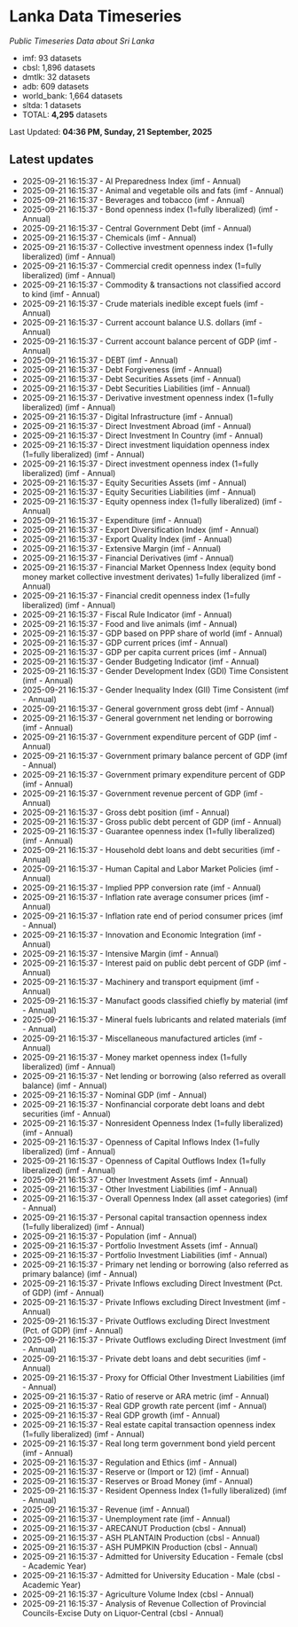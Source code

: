 # Lanka Data Timeseries
*Public Timeseries Data about Sri Lanka*

* imf: 93 datasets
* cbsl: 1,896 datasets
* dmtlk: 32 datasets
* adb: 609 datasets
* world_bank: 1,664 datasets
* sltda: 1 datasets
* TOTAL: **4,295** datasets

Last Updated: **04:36 PM, Sunday, 21 September, 2025**

## Latest updates

* 2025-09-21 16:15:37 - AI Preparedness Index (imf - Annual)
* 2025-09-21 16:15:37 - Animal and vegetable oils and fats (imf - Annual)
* 2025-09-21 16:15:37 - Beverages and tobacco (imf - Annual)
* 2025-09-21 16:15:37 - Bond openness index (1=fully liberalized) (imf - Annual)
* 2025-09-21 16:15:37 - Central Government Debt (imf - Annual)
* 2025-09-21 16:15:37 - Chemicals (imf - Annual)
* 2025-09-21 16:15:37 - Collective investment openness index (1=fully liberalized) (imf - Annual)
* 2025-09-21 16:15:37 - Commercial credit openness index (1=fully liberalized) (imf - Annual)
* 2025-09-21 16:15:37 - Commodity & transactions not classified accord to kind (imf - Annual)
* 2025-09-21 16:15:37 - Crude materials inedible except fuels (imf - Annual)
* 2025-09-21 16:15:37 - Current account balance U.S. dollars (imf - Annual)
* 2025-09-21 16:15:37 - Current account balance percent of GDP (imf - Annual)
* 2025-09-21 16:15:37 - DEBT (imf - Annual)
* 2025-09-21 16:15:37 - Debt Forgiveness (imf - Annual)
* 2025-09-21 16:15:37 - Debt Securities Assets (imf - Annual)
* 2025-09-21 16:15:37 - Debt Securities Liabilities (imf - Annual)
* 2025-09-21 16:15:37 - Derivative investment openness index (1=fully liberalized) (imf - Annual)
* 2025-09-21 16:15:37 - Digital Infrastructure (imf - Annual)
* 2025-09-21 16:15:37 - Direct Investment Abroad (imf - Annual)
* 2025-09-21 16:15:37 - Direct Investment In Country (imf - Annual)
* 2025-09-21 16:15:37 - Direct investment liquidation openness index (1=fully liberalized) (imf - Annual)
* 2025-09-21 16:15:37 - Direct investment openness index (1=fully liberalized) (imf - Annual)
* 2025-09-21 16:15:37 - Equity Securities Assets (imf - Annual)
* 2025-09-21 16:15:37 - Equity Securities Liabilities (imf - Annual)
* 2025-09-21 16:15:37 - Equity openness index (1=fully liberalized) (imf - Annual)
* 2025-09-21 16:15:37 - Expenditure (imf - Annual)
* 2025-09-21 16:15:37 - Export Diversification Index (imf - Annual)
* 2025-09-21 16:15:37 - Export Quality Index (imf - Annual)
* 2025-09-21 16:15:37 - Extensive Margin (imf - Annual)
* 2025-09-21 16:15:37 - Financial Derivatives (imf - Annual)
* 2025-09-21 16:15:37 - Financial Market Openness Index (equity bond money market collective investment derivates) 1=fully liberalized (imf - Annual)
* 2025-09-21 16:15:37 - Financial credit openness index (1=fully liberalized) (imf - Annual)
* 2025-09-21 16:15:37 - Fiscal Rule Indicator (imf - Annual)
* 2025-09-21 16:15:37 - Food and live animals (imf - Annual)
* 2025-09-21 16:15:37 - GDP based on PPP share of world (imf - Annual)
* 2025-09-21 16:15:37 - GDP current prices (imf - Annual)
* 2025-09-21 16:15:37 - GDP per capita current prices (imf - Annual)
* 2025-09-21 16:15:37 - Gender Budgeting Indicator (imf - Annual)
* 2025-09-21 16:15:37 - Gender Development Index (GDI) Time Consistent (imf - Annual)
* 2025-09-21 16:15:37 - Gender Inequality Index (GII) Time Consistent (imf - Annual)
* 2025-09-21 16:15:37 - General government gross debt (imf - Annual)
* 2025-09-21 16:15:37 - General government net lending or borrowing (imf - Annual)
* 2025-09-21 16:15:37 - Government expenditure percent of GDP (imf - Annual)
* 2025-09-21 16:15:37 - Government primary balance percent of GDP (imf - Annual)
* 2025-09-21 16:15:37 - Government primary expenditure percent of GDP (imf - Annual)
* 2025-09-21 16:15:37 - Government revenue percent of GDP (imf - Annual)
* 2025-09-21 16:15:37 - Gross debt position (imf - Annual)
* 2025-09-21 16:15:37 - Gross public debt percent of GDP (imf - Annual)
* 2025-09-21 16:15:37 - Guarantee openness index (1=fully liberalized) (imf - Annual)
* 2025-09-21 16:15:37 - Household debt loans and debt securities (imf - Annual)
* 2025-09-21 16:15:37 - Human Capital and Labor Market Policies (imf - Annual)
* 2025-09-21 16:15:37 - Implied PPP conversion rate (imf - Annual)
* 2025-09-21 16:15:37 - Inflation rate average consumer prices (imf - Annual)
* 2025-09-21 16:15:37 - Inflation rate end of period consumer prices (imf - Annual)
* 2025-09-21 16:15:37 - Innovation and Economic Integration (imf - Annual)
* 2025-09-21 16:15:37 - Intensive Margin (imf - Annual)
* 2025-09-21 16:15:37 - Interest paid on public debt percent of GDP (imf - Annual)
* 2025-09-21 16:15:37 - Machinery and transport equipment (imf - Annual)
* 2025-09-21 16:15:37 - Manufact goods classified chiefly by material (imf - Annual)
* 2025-09-21 16:15:37 - Mineral fuels lubricants and related materials (imf - Annual)
* 2025-09-21 16:15:37 - Miscellaneous manufactured articles (imf - Annual)
* 2025-09-21 16:15:37 - Money market openness index (1=fully liberalized) (imf - Annual)
* 2025-09-21 16:15:37 - Net lending or borrowing (also referred as overall balance) (imf - Annual)
* 2025-09-21 16:15:37 - Nominal GDP (imf - Annual)
* 2025-09-21 16:15:37 - Nonfinancial corporate debt loans and debt securities (imf - Annual)
* 2025-09-21 16:15:37 - Nonresident Openness Index (1=fully liberalized) (imf - Annual)
* 2025-09-21 16:15:37 - Openness of Capital Inflows Index (1=fully liberalized) (imf - Annual)
* 2025-09-21 16:15:37 - Openness of Capital Outflows Index (1=fully liberalized) (imf - Annual)
* 2025-09-21 16:15:37 - Other Investment Assets (imf - Annual)
* 2025-09-21 16:15:37 - Other Investment Liabilities (imf - Annual)
* 2025-09-21 16:15:37 - Overall Openness Index (all asset categories) (imf - Annual)
* 2025-09-21 16:15:37 - Personal capital transaction openness index (1=fully liberalized) (imf - Annual)
* 2025-09-21 16:15:37 - Population (imf - Annual)
* 2025-09-21 16:15:37 - Portfolio Investment Assets (imf - Annual)
* 2025-09-21 16:15:37 - Portfolio Investment Liabilities (imf - Annual)
* 2025-09-21 16:15:37 - Primary net lending or borrowing (also referred as primary balance) (imf - Annual)
* 2025-09-21 16:15:37 - Private Inflows excluding Direct Investment (Pct. of GDP) (imf - Annual)
* 2025-09-21 16:15:37 - Private Inflows excluding Direct Investment (imf - Annual)
* 2025-09-21 16:15:37 - Private Outflows excluding Direct Investment (Pct. of GDP) (imf - Annual)
* 2025-09-21 16:15:37 - Private Outflows excluding Direct Investment (imf - Annual)
* 2025-09-21 16:15:37 - Private debt loans and debt securities (imf - Annual)
* 2025-09-21 16:15:37 - Proxy for Official Other Investment Liabilities (imf - Annual)
* 2025-09-21 16:15:37 - Ratio of reserve or ARA metric (imf - Annual)
* 2025-09-21 16:15:37 - Real GDP growth rate percent (imf - Annual)
* 2025-09-21 16:15:37 - Real GDP growth (imf - Annual)
* 2025-09-21 16:15:37 - Real estate capital transaction openness index (1=fully liberalized) (imf - Annual)
* 2025-09-21 16:15:37 - Real long term government bond yield percent (imf - Annual)
* 2025-09-21 16:15:37 - Regulation and Ethics (imf - Annual)
* 2025-09-21 16:15:37 - Reserve or (Import or 12) (imf - Annual)
* 2025-09-21 16:15:37 - Reserves or Broad Money (imf - Annual)
* 2025-09-21 16:15:37 - Resident Openness Index (1=fully liberalized) (imf - Annual)
* 2025-09-21 16:15:37 - Revenue (imf - Annual)
* 2025-09-21 16:15:37 - Unemployment rate (imf - Annual)
* 2025-09-21 16:15:37 - ARECANUT Production (cbsl - Annual)
* 2025-09-21 16:15:37 - ASH PLANTAIN Production (cbsl - Annual)
* 2025-09-21 16:15:37 - ASH PUMPKIN Production (cbsl - Annual)
* 2025-09-21 16:15:37 - Admitted for University Education - Female (cbsl - Academic Year)
* 2025-09-21 16:15:37 - Admitted for University Education - Male (cbsl - Academic Year)
* 2025-09-21 16:15:37 - Agriculture Volume Index (cbsl - Annual)
* 2025-09-21 16:15:37 - Analysis of Revenue Collection of Provincial Councils-Excise Duty on Liquor-Central (cbsl - Annual)
